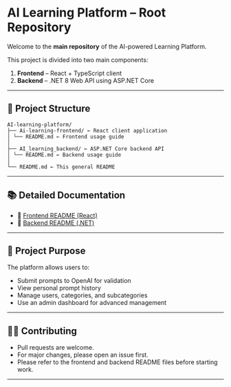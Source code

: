 
# AI Learning Platform – Root Repository

Welcome to the **main repository** of the AI-powered Learning Platform.

This project is divided into two main components:

1. **Frontend** – React + TypeScript client
2. **Backend** – .NET 8 Web API using ASP.NET Core

---

## 📁 Project Structure
```
AI-learning-platform/
├── Ai-learning-frontend/ ← React client application
│ └── README.md ← Frontend usage guide
│
├── AI_learning_backend/ ← ASP.NET Core backend API
│ └── README.md ← Backend usage guide
│
└── README.md ← This general README
```

---

## 📚 Detailed Documentation

- 🔗 [Frontend README (React)](https://github.com/TamarBollak0077/Ai_learning_platform/blob/main/Ai-learning-frontend/README.md)
- 🔗 [Backend README (.NET)](https://github.com/TamarBollak0077/Ai_learning_platform/blob/main/AI_learning_backend/README.md)

---

## 🎯 Project Purpose

The platform allows users to:
- Submit prompts to OpenAI for validation
- View personal prompt history
- Manage users, categories, and subcategories
- Use an admin dashboard for advanced management

---

## 👨‍💻 Contributing

- Pull requests are welcome.
- For major changes, please open an issue first.
- Please refer to the frontend and backend README files before starting work.

---

